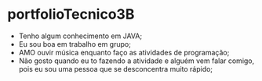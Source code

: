 # portfolioTecnico3B
- Tenho algum conhecimento em JAVA; 
- Eu sou boa em trabalho em grupo; 
- AMO ouvir música enquanto faço as atividades de programação;
- Não gosto quando eu to fazendo a atividade e alguém vem falar comigo, pois eu sou uma pessoa que se desconcentra muito rápido;
